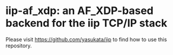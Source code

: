 # iip-af_xdp: an AF_XDP-based backend for the iip TCP/IP stack

Please visit https://github.com/yasukata/iip to find how to use this repository.
